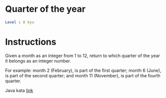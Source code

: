# Quarter of the year

```yaml
Level : 8 kyu
```

# Instructions
Given a month as an integer from 1 to 12, return to which quarter of the year it belongs as an integer number.

For example: month 2 (February), is part of the first quarter; month 6 (June), is part of the second quarter; and month 11 (November), is part of the fourth quarter.

Java kata [link](https://www.codewars.com/kata/5ce9c1000bab0b001134f5af/train/java)
